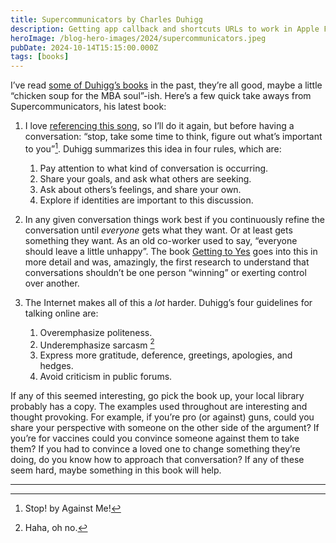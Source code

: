 ```yaml
---
title: Supercommunicators by Charles Duhigg
description: Getting app callback and shortcuts URLs to work in Apple Freeform
heroImage: /blog-hero-images/2024/supercommunicators.jpeg
pubDate: 2024-10-14T15:15:00.000Z
tags: [books]
---
```


I’ve read [some of Duhigg’s books](https://www.charlesduhigg.com) in the past, they’re all good, maybe a little “chicken soup for the MBA soul”-ish. Here’s a few quick take aways from Supercommunicators, his latest book:

1. I love [referencing this song](https://jmartucci.com/blog/recent-reading-please-unsubscribe-thanks-and-the-good-enough-job/#tldr), so I’ll do it again, but before having a conversation: “stop, take some time to think, figure out what’s important to you”[^1]. Duhigg summarizes this idea in four rules, which are:
	1. Pay attention to what kind of conversation is occurring.
	2. Share your goals, and ask what others are seeking.
	3. Ask about others’s feelings, and share your own.
	4. Explore if identities are important to this discussion.

2. In any given conversation things work best if you continuously refine the conversation until _everyone_ gets what they want. Or at least gets something they want. As an old co-worker used to say, “everyone should leave a little unhappy”. The book [Getting to Yes](https://en.wikipedia.org/wiki/Getting_to_Yes) goes into this in more detail and was, amazingly, the first research to understand that conversations shouldn’t be one person “winning” or exerting control over another.

3. The Internet makes all of this a _lot_ harder. Duhigg’s four guidelines for talking online are:
	1. Overemphasize politeness.
	2. Underemphasize sarcasm [^2]
	3. Express more gratitude, deference, greetings, apologies, and hedges.
	4. Avoid criticism in public forums.

If any of this seemed interesting, go pick the book up, your local library probably has a copy. The examples used throughout are interesting and thought provoking. For example, if you’re pro (or against) guns, could you share your perspective with someone on the other side of the argument? If you’re for vaccines could you convince someone against them to take them? If you had to convince a loved one to change something they’re doing, do you know how to approach that conversation? If any of these seem hard, maybe something in this book will help.

- - - 

[^1]: Stop! by Against Me!
[^2]: Haha, oh no.